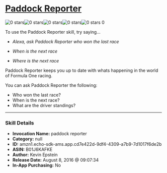 # [Paddock Reporter](http://alexa.amazon.com/#skills/amzn1.echo-sdk-ams.app.cd7e422d-9df4-4309-a7b9-7d1017f6de2b)
![0 stars](../../images/ic_star_border_black_18dp_1x.png)![0 stars](../../images/ic_star_border_black_18dp_1x.png)![0 stars](../../images/ic_star_border_black_18dp_1x.png)![0 stars](../../images/ic_star_border_black_18dp_1x.png)![0 stars](../../images/ic_star_border_black_18dp_1x.png) 0

To use the Paddock Reporter skill, try saying...

* *Alexa, ask Paddock Reporter who won the last race*

* *When is the next race*

* *Where is the next race*

Paddock Reporter keeps you up to date with whats happening in the world of Formula One racing.

You can ask Paddock Reporter the following:
- Who won the last race?
- When is the next race?
- What are the driver standings?

***

### Skill Details

* **Invocation Name:** paddock reporter
* **Category:** null
* **ID:** amzn1.echo-sdk-ams.app.cd7e422d-9df4-4309-a7b9-7d1017f6de2b
* **ASIN:** B01J6KAFKE
* **Author:** Kevin Epstein
* **Release Date:** August 8, 2016 @ 09:07:34
* **In-App Purchasing:** No
